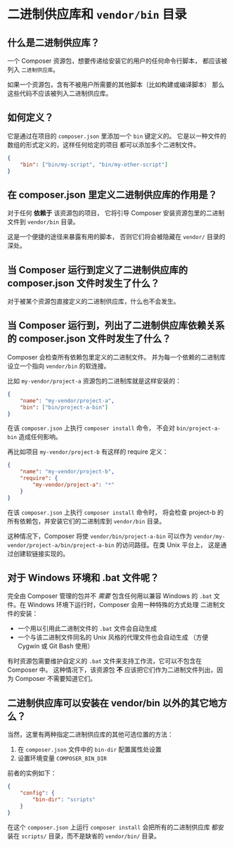 <!--
    tagline: Expose command-line scripts from packages
-->

# 二进制供应库和 `vendor/bin` 目录

## 什么是二进制供应库？

一个 Composer 资源包，想要传递给安装它的用户的任何命令行脚本，
都应该被列入 `二进制供应库`。

如果一个资源包，含有不被用户所需要的其他脚本（比如构建或编译脚本）
那么这些代码不应该被列入二进制供应库。


## 如何定义？

它是通过在项目的 `composer.json` 里添加一个 `bin` 键定义的。
它是以一种文件的数组的形式定义的，这样任何给定的项目
都可以添加多个二进制文件。

```json
{
    "bin": ["bin/my-script", "bin/my-other-script"]
}
```

## 在 composer.json 里定义二进制供应库的作用是？

对于任何 **依赖于** 该资源包的项目，
它将引导 Composer 安装资源包里的二进制文件到 `vendor/bin` 目录。

这是一个便捷的途径来暴露有用的脚本，
否则它们将会被隐藏在 `vendor/` 目录的深处。


## 当 Composer 运行到定义了二进制供应库的 composer.json 文件时发生了什么？

对于被某个资源包直接定义的二进制供应库，什么也不会发生。


## 当 Composer 运行到，列出了二进制供应库依赖关系的 composer.json 文件时发生了什么？

Composer 会检查所有依赖包里定义的二进制文件。
并为每一个依赖的二进制库设立一个指向 `vendor/bin` 的软连接。

比如 `my-vendor/project-a` 资源包的二进制库就是这样安装的：

```json
{
    "name": "my-vendor/project-a",
    "bin": ["bin/project-a-bin"]
}
```

在该 `composer.json` 上执行 `composer install` 命令，
不会对 `bin/project-a-bin` 造成任何影响。

再比如项目 `my-vendor/project-b` 有这样的 require 定义：

```json
{
    "name": "my-vendor/project-b",
    "require": {
        "my-vendor/project-a": "*"
    }
}
```

在该 `composer.json` 上执行 `composer install` 命令时，
将会检查 project-b 的所有依赖包，并安装它们的二进制库到 `vendor/bin` 目录。

这种情况下，Composer 将使 `vendor/bin/project-a-bin` 可以作为
`vendor/my-vendor/project-a/bin/project-a-bin` 的访问路径。在类 Unix 平台上，
这是通过创建软链接实现的。


## 对于 Windows 环境和 .bat 文件呢？

完全由 Composer 管理的包并不 *需要* 包含任何用以兼容 Windows 的
`.bat` 文件。在 Windows 环境下运行时，Composer 会用一种特殊的方式处理
二进制文件的安装：

 * 一个用以引用此二进制文件的 `.bat` 文件会自动生成
 * 一个与该二进制文件同名的 Unix 风格的代理文件也会自动生成
 （方便 Cygwin 或 Git Bash 使用）

有时资源包需要维护自定义的 `.bat` 文件来支持工作流，它可以不包含在 Composer 中。
这种情况下，该资源包 **不** 应该把它们作为二进制文件列出，因为 Composer 不需要知道它们。


## 二进制供应库可以安装在 vendor/bin 以外的其它地方么？

当然，这里有两种指定二进制供应库的其他可选位置的方法：

 1. 在 `composer.json` 文件中的 `bin-dir` 配置属性处设置
 2. 设置环境变量 `COMPOSER_BIN_DIR`

前者的实例如下：

```json
{
    "config": {
        "bin-dir": "scripts"
    }
}
```

在这个 `composer.json` 上运行 `composer install` 会把所有的二进制供应库
都安装在 `scripts/` 目录，而不是缺省的 `vendor/bin/` 目录。
